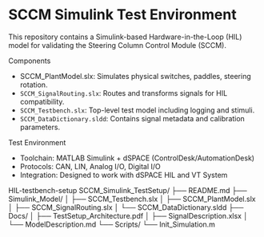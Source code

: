 # SCCM Simulink Test Environment

This repository contains a Simulink-based Hardware-in-the-Loop (HIL) model for validating the Steering Column Control Module (SCCM).

 Components
- SCCM_PlantModel.slx: Simulates physical switches, paddles, steering rotation.
- `SCCM_SignalRouting.slx`: Routes and transforms signals for HIL compatibility.
- `SCCM_Testbench.slx`: Top-level test model including logging and stimuli.
- `SCCM_DataDictionary.sldd`: Contains signal metadata and calibration parameters.

 Test Environment
- Toolchain: MATLAB Simulink + dSPACE (ControlDesk/AutomationDesk)
- Protocols: CAN, LIN, Analog I/O, Digital I/O
- Integration: Designed to work with dSPACE HIL and VT System

HIL-testbench-setup
SCCM_Simulink_TestSetup/
├── README.md
├── Simulink_Model/
│   ├── SCCM_Testbench.slx
│   ├── SCCM_PlantModel.slx
│   ├── SCCM_SignalRouting.slx
│   └── SCCM_DataDictionary.sldd
├── Docs/
│   ├── TestSetup_Architecture.pdf
│   ├── SignalDescription.xlsx
│   └── ModelDescription.md
└── Scripts/
    └── Init_Simulation.m


